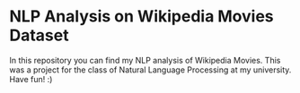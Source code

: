 # NLP Analysis on Wikipedia Movies Dataset
In this repository you can find my NLP analysis of Wikipedia Movies. This was a project for the class of Natural Language Processing at my university. Have fun! :)
